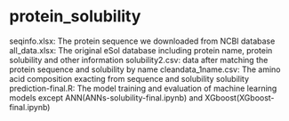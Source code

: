 # protein_solubility
seqinfo.xlsx: The protein sequence we downloaded from NCBI database
all_data.xlsx: The original eSol database including protein name, protein solubility and other information
solubility2.csv: data after matching the protein sequence and solubility by name
cleandata_1name.csv: The amino acid composition exacting from sequence and solubility
solubility prediction-final.R: The model training and evaluation of machine learning models except ANN(ANNs-solubility-final.ipynb) and XGboost(XGboost-final.ipynb)

